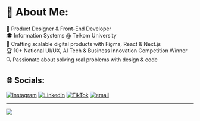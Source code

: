 # 💫 About Me:
🎯 Product Designer & Front-End Developer<br>🎓 Information Systems @ Telkom University<br>🚀 Crafting scalable digital products with Figma, React & Next.js<br>🏆 10+ National UI/UX, AI Tech & Business Innovation Competition Winner<br>🔍 Passionate about solving real problems with design & code

## 🌐 Socials:
[![Instagram](https://img.shields.io/badge/Instagram-%23E4405F.svg?logo=Instagram&logoColor=white)](https://instagram.com/bryn25_) [![LinkedIn](https://img.shields.io/badge/LinkedIn-%230077B5.svg?logo=linkedin&logoColor=white)](https://linkedin.com/in/christianbryans) [![TikTok](https://img.shields.io/badge/TikTok-%23000000.svg?logo=TikTok&logoColor=white)](https://tiktok.com/@bryansbruh) [![email](https://img.shields.io/badge/Email-D14836?logo=gmail&logoColor=white)](mailto:christianbryan263@gmail.com) 

---
[![](https://visitcount.itsvg.in/api?id=christianbryans&icon=2&color=13)](https://visitcount.itsvg.in)
